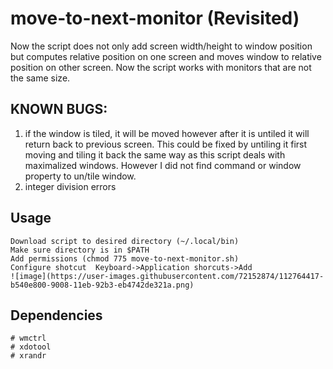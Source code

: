 # move-to-next-monitor (Revisited)

Now the script does not only add screen width/height to window position 
but computes relative position on one screen and moves window to relative
position on other screen. Now the script works with monitors that are not 
the same size.

## KNOWN BUGS: 
1) if the window is tiled, it will be moved however after it is untiled
it will return back to previous screen. This could be fixed by untiling it 
first moving and tiling it back the same way as this script deals with 
maximalized windows. However I did not find command or window property 
to un/tile window.
2) integer division errors

## Usage

```
Download script to desired directory (~/.local/bin)
Make sure directory is in $PATH
Add permissions (chmod 775 move-to-next-monitor.sh)
Configure shotcut  Keyboard->Application shorcuts->Add
![image](https://user-images.githubusercontent.com/72152874/112764417-b540e800-9008-11eb-92b3-eb4742de321a.png)

```

## Dependencies

```
# wmctrl
# xdotool
# xrandr
```
